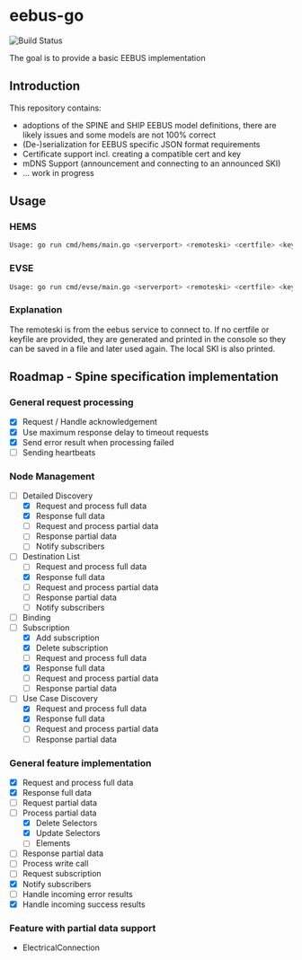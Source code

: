 # eebus-go

![Build Status](https://github.com/DerAndereAndi/eebus-go/actions/workflows/default.yml/badge.svg?branch=dev)

The goal is to provide a basic EEBUS implementation

## Introduction

This repository contains:

- adoptions of the SPINE and SHIP EEBUS model definitions, there are likely issues and some models are not 100% correct
- (De-)serialization for EEBUS specific JSON format requirements
- Certificate support incl. creating a compatible cert and key
- mDNS Support (announcement and connecting to an announced SKI)
- ... work in progress

## Usage

### HEMS

```sh
Usage: go run cmd/hems/main.go <serverport> <remoteski> <certfile> <keyfile>
```

### EVSE

```sh
Usage: go run cmd/evse/main.go <serverport> <remoteski> <certfile> <keyfile>
```

### Explanation

The remoteski is from the eebus service to connect to.
If no certfile or keyfile are provided, they are generated and printed in the console so they can be saved in a file and later used again. The local SKI is also printed.

## Roadmap - Spine specification implementation

### General request processing

- [x] Request / Handle acknowledgement
- [x] Use maximum response delay to timeout requests
- [X] Send error result when processing failed
- [ ] Sending heartbeats

### Node Management

- [ ] Detailed Discovery
  - [X] Request and process full data
  - [X] Response full data
  - [ ] Request and process partial data
  - [ ] Response partial data
  - [ ] Notify subscribers
- [ ] Destination List
  - [ ] Request and process full data
  - [X] Response full data
  - [ ] Request and process partial data
  - [ ] Response partial data
  - [ ] Notify subscribers
- [ ] Binding
- [ ] Subscription
  - [X] Add subscription
  - [x] Delete subscription
  - [ ] Request and process full data
  - [X] Response full data
  - [ ] Request and process partial data
  - [ ] Response partial data
- [ ] Use Case Discovery
  - [X] Request and process full data
  - [X] Response full data
  - [ ] Request and process partial data
  - [ ] Response partial data

### General feature implementation

- [X] Request and process full data
- [X] Response full data
- [ ] Request partial data
- [ ] Process partial data
  - [X] Delete Selectors
  - [X] Update Selectors
  - [ ] Elements
- [ ] Response partial data
- [ ] Process write call
- [ ] Request subscription
- [X] Notify subscribers
- [ ] Handle incoming error results
- [X] Handle incoming success results

### Feature with partial data support

- ElectricalConnection
